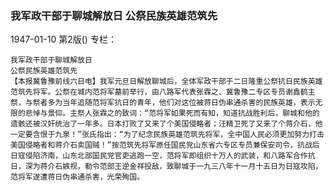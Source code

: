 ### 我军政干部于聊城解放日  公祭民族英雄范筑先

1947-01-10
第2版()
专栏：

    我军政干部于聊城解放日
    公祭民族英雄范筑先
    【本报冀鲁豫前线六日电】我军元旦日解放聊城后，全体军政干部于二日隆重公祭抗日民族英雄范筑先将军。公祭在城内范将军墓前举行，由八路军代表张霖之、冀鲁豫二专区专员谢鑫鹤主祭，与祭者多为当年追随范将军抗日的青年，他们对这位被蒋日伪串通杀害的民族英雄，表示无限的悲悼与景仰。主祭人张霖之的致词：“范将军如果死而有知，知道抗战胜利后，聊城和他的遗骸还被汉奸统治了一年多。日本打败了又来了个美国侵略者；汪精卫死了又来了个蒋介石，他一定要含恨于九泉！”张氏指出：“为了纪念民族英雄范筑先将军，全中国人民必须更加努力打击美国侵略者和蒋介石卖国贼！”按范筑先将军原任国民党山东省六专区专员兼保安司令，抗战后日寇侵陷济南，山东北部国民党官吏逃跑一空，范将军即组织十万人的武装，和八路军合作抗日，深为蒋介石嫉视，勒令范部王逆金祥投敌，致聊城于一九三八年十一月十五日为日寇攻陷，范将军遂遭蒋日伪串通杀害，光荣殉国。
